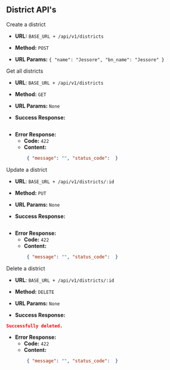 **District API's**
----
Create a district 

* **URL:** `BASE_URL + /api/v1/districts`

* **Method:** `POST`

*  **URL Params:**
   `{ "name": "Jessore",
   "bn_name": "Jessore"
   }`

Get all districts

* **URL**: `BASE_URL + /api/v1/districts`

* **Method:** `GET`

*  **URL Params:** `None`

* **Success Response:**
 ```json
```

* **Error Response:**
    * **Code:** `422`
    * **Content:**
         ```json 
          { "message": "", "status_code":  }
         ```

Update a district

* **URL**: `BASE_URL + /api/v1/districts/:id`

* **Method:** `PUT`

*  **URL Params:** `None`

* **Success Response:**
 ```json
```

* **Error Response:**
    * **Code:** `422`
    * **Content:**
         ```json 
          { "message": "", "status_code":  }
         ```

Delete a district

* **URL**: `BASE_URL + /api/v1/districts/:id`

* **Method:** `DELETE`

*  **URL Params:** `None`

* **Success Response:**
 ```json 
 Successfully deleted.
```

* **Error Response:**
    * **Code:** `422`
    * **Content:**
         ```json 
          { "message": "", "status_code":  }
         ```
      